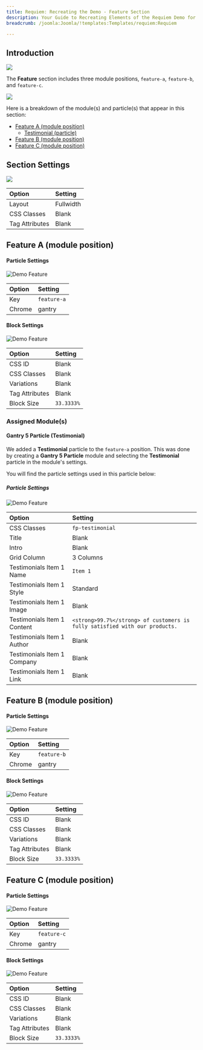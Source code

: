 ```yaml
---
title: Requiem: Recreating the Demo - Feature Section
description: Your Guide to Recreating Elements of the Requiem Demo for Joomla
breadcrumb: /joomla:Joomla/!templates:Templates/requiem:Requiem

---
```


## Introduction

![](assets/demo_7.png)

The **Feature** section includes three module positions, `feature-a`, `feature-b`, and `feature-c`. 

![](assets/home_feature.png)

Here is a breakdown of the module(s) and particle(s) that appear in this section:

* [Feature A (module position)](#feature-a-(module-position))
    - [Testimonial (particle)](#gantry-5-particle-(testimonial))
* [Feature B (module position)](#feature-b-(module-position))
* [Feature C (module position)](#feature-c-(module-position))

## Section Settings

![](assets/demo_feature_settings.png)

| Option         | Setting   |
| :-----         | :-----    |
| Layout         | Fullwidth |
| CSS Classes    | Blank     |
| Tag Attributes | Blank     |

## Feature A (module position)

#### Particle Settings

![Demo Feature](assets/demo_feature_1.png)

| Option | Setting     |
| :----- | :-----      |
| Key    | `feature-a` |
| Chrome | gantry      |

#### Block Settings

![Demo Feature](assets/demo_feature_2.png)

| Option         | Setting    |
| :-----         | :-----     |
| CSS ID         | Blank      |
| CSS Classes    | Blank      |
| Variations     | Blank      |
| Tag Attributes | Blank      |
| Block Size     | `33.3333%` |

### Assigned Module(s)

#### Gantry 5 Particle (Testimonial)

We added a **Testimonial** particle to the `feature-a` position. This was done by creating a **Gantry 5 Particle** module and selecting the **Testimonial** particle in the module's settings. 

You will find the particle settings used in this particle below:

##### Particle Settings

![Demo Feature](assets/demo_feature_3.png)

| Option                      | Setting                                                                     |
| :-----                      | :-----                                                                      |
| CSS Classes                 | `fp-testimonial`                                                            |
| Title                       | Blank                                                                       |
| Intro                       | Blank                                                                       |
| Grid Column                 | 3 Columns                                                                   |
| Testimonials Item 1 Name    | `Item 1`                                                                    |
| Testimonials Item 1 Style   | Standard                                                                    |
| Testimonials Item 1 Image   | Blank                                                                       |
| Testimonials Item 1 Content | `<strong>99.7%</strong> of customers is fully satisfied with our products.` |
| Testimonials Item 1 Author  | Blank                                                                       |
| Testimonials Item 1 Company | Blank                                                                       |
| Testimonials Item 1 Link    | Blank                                                                       |

## Feature B (module position)

#### Particle Settings

![Demo Feature](assets/demo_feature_4.png)

| Option | Setting   |
| :----- | :-----    |
| Key    | `feature-b` |
| Chrome | gantry    |

#### Block Settings

![Demo Feature](assets/demo_feature_5.png)

| Option         | Setting    |
| :-----         | :-----     |
| CSS ID         | Blank      |
| CSS Classes    | Blank      |
| Variations     | Blank      |
| Tag Attributes | Blank      |
| Block Size     | `33.3333%` |

## Feature C (module position)

#### Particle Settings

![Demo Feature](assets/demo_feature_6.png)

| Option | Setting      |
| :----- | :-----       |
| Key    | `feature-c` |
| Chrome | gantry       |

#### Block Settings

![Demo Feature](assets/demo_feature_7.png)

| Option         | Setting    |
| :-----         | :-----     |
| CSS ID         | Blank      |
| CSS Classes    | Blank      |
| Variations     | Blank      |
| Tag Attributes | Blank      |
| Block Size     | `33.3333%` |
